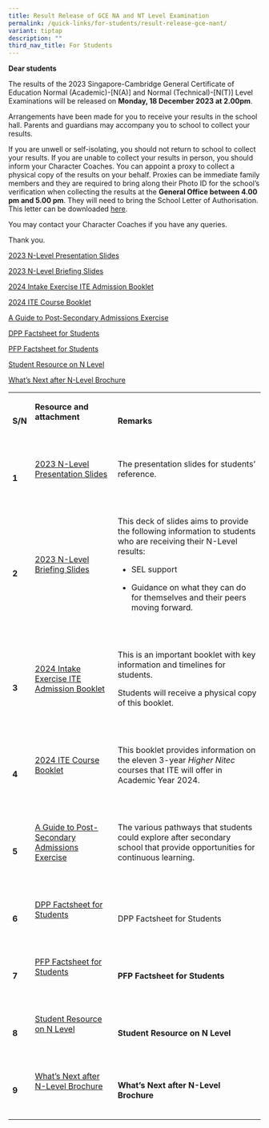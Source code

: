 ```yaml
---
title: Result Release of GCE NA and NT Level Examination
permalink: /quick-links/for-students/result-release-gce-nant/
variant: tiptap
description: ""
third_nav_title: For Students
---
```

<p><strong>Dear students</strong></p><p>The results of the 2023 Singapore-Cambridge General Certificate of Education Normal (Academic)-[N(A)] and Normal (Technical)-[N(T)] Level Examinations will be released on <strong>Monday, 18 December 2023 at 2.00pm</strong>.</p><p>Arrangements have been made for you to receive your results in the school hall. Parents and guardians may accompany you to school to collect your results.</p><p>If you are unwell or self-isolating, you should not return to school to collect your results. If you are unable to collect your results in person, you should inform your Character Coaches. You can appoint a proxy to collect a physical copy of the results on your behalf. Proxies can be immediate family members and they are required to bring along their Photo ID for the school’s verification when collecting the results at the <strong>General Office between 4.00 pm and 5.00 pm</strong>. They will need to bring the School Letter of Authorisation. This letter can be downloaded <a href="/files/Students/Letter_of_Authorisation_to_Collect_Result_Slip.pdf" rel="noopener noreferrer nofollow" target="_blank">here</a>.</p><p>You may contact your Character Coaches if you have any queries.</p><p>Thank you.</p><p><a href="/files/Students/2023_N_Level___Slides_for_Students.pdf" rel="noopener noreferrer nofollow" target="_blank">2023 N-Level Presentation Slides</a></p><p><a href="/files/Students/2023_N_Level_Briefing_Slides_Student.pdf" rel="noopener noreferrer nofollow" target="_blank">2023 N-Level Briefing Slides</a></p><p><a href="/files/2024_ITE_Admission_Booklet.pdf" rel="noopener noreferrer nofollow" target="_blank">2024 Intake Exercise ITE Admission Booklet</a></p><p><a href="/files/2024_ITE_Course_Booklet.pdf" rel="noopener noreferrer nofollow" target="_blank">2024 ITE Course Booklet</a></p><p><a href="/files/A_Guide_to_Post_Secondary_Admissions_Exercises.pdf" rel="noopener noreferrer nofollow" target="_blank">A Guide to Post-Secondary Admissions Exercise</a></p><p><a href="/files/2024_DPP_Factsheet_for_Students.pdf" rel="noopener noreferrer nofollow" target="_blank">DPP Factsheet for Students</a></p><p><a href="/files/2024_PFP_Factsheet_for_Students.pdf" rel="noopener noreferrer nofollow" target="_blank">PFP Factsheet for Students</a></p><p><a href="/files/2023_Student_Resource_N_Level.pdf" rel="noopener noreferrer nofollow" target="_blank">Student Resource on N Level</a></p><p><a href="/files/Students/Whats_Next_N_Level.pdf" rel="noopener noreferrer nofollow" target="_blank">What’s Next after N-Level Brochure</a></p><p></p><table><tbody><tr><td rowspan="1" colspan="1"><p><strong>S/N</strong></p></td><td rowspan="1" colspan="1"><p><strong>Resource and attachment</strong></p><p><strong>&nbsp;</strong></p></td><td rowspan="1" colspan="1"><p><strong>Remarks</strong></p></td></tr><tr><td rowspan="1" colspan="1"><p><strong>1</strong></p></td><td rowspan="1" colspan="1"><p><a href="/files/Students/2023_N_Level___Slides_for_Students.pdf" rel="noopener noreferrer nofollow" target="_blank">2023 N-Level Presentation Slides</a></p><p><strong>&nbsp;</strong></p></td><td rowspan="1" colspan="1"><p>The presentation slides for students’ reference.</p><p>&nbsp;</p></td></tr><tr><td rowspan="1" colspan="1"><p><strong>2</strong></p></td><td rowspan="1" colspan="1"><p><a href="/files/Students/2023_N_Level_Briefing_Slides_Student.pdf" rel="noopener noreferrer nofollow" target="_blank">2023 N-Level Briefing Slides</a></p><p><strong>&nbsp;</strong></p><p></p></td><td rowspan="1" colspan="1"><p>This deck of slides aims to provide the following information to students who are receiving their N-Level results:</p><ul data-tight="true" class="tight"><li><p>SEL support</p></li><li><p>Guidance on what they can do for themselves and their peers moving forward.</p></li></ul><p>&nbsp;&nbsp;</p></td></tr><tr><td rowspan="1" colspan="1"><p><strong>3</strong></p></td><td rowspan="1" colspan="1"><p><a href="/files/2024_ITE_Admission_Booklet.pdf" rel="noopener noreferrer nofollow" target="_blank">2024 Intake Exercise ITE Admission Booklet</a></p><p><strong>&nbsp;</strong></p><p></p></td><td rowspan="1" colspan="1"><p>This is an important booklet with key information and timelines for students.</p><p>Students will receive a physical copy of this booklet.</p><p>&nbsp;&nbsp;</p></td></tr><tr><td rowspan="1" colspan="1"><p><strong>4</strong></p></td><td rowspan="1" colspan="1"><p><a href="/files/2024_ITE_Course_Booklet.pdf" rel="noopener noreferrer nofollow" target="_blank">2024 ITE Course Booklet</a></p><p><strong>&nbsp;</strong></p><p></p></td><td rowspan="1" colspan="1"><p>This booklet provides information on the eleven 3-year <em>Higher Nitec </em>courses that ITE will offer in Academic Year 2024.</p><p>&nbsp;&nbsp;</p></td></tr><tr><td rowspan="1" colspan="1"><p><strong>5</strong></p></td><td rowspan="1" colspan="1"><p><a href="/files/A_Guide_to_Post_Secondary_Admissions_Exercises.pdf" rel="noopener noreferrer nofollow" target="_blank">A Guide to Post-Secondary Admissions Exercise</a></p><p><strong>&nbsp;</strong></p><p></p></td><td rowspan="1" colspan="1"><p>The various pathways that students could explore after secondary school that provide opportunities for continuous learning.</p><p>&nbsp;&nbsp;</p></td></tr><tr><td rowspan="1" colspan="1"><p><strong>6</strong></p></td><td rowspan="1" colspan="1"><p><a href="/files/2024_DPP_Factsheet_for_Students.pdf" rel="noopener noreferrer nofollow" target="_blank">DPP Factsheet for Students</a></p><p><strong>&nbsp;</strong></p></td><td rowspan="1" colspan="1"><p>DPP Factsheet for Students</p></td></tr><tr><td rowspan="1" colspan="1"><p><strong>7</strong></p></td><td rowspan="1" colspan="1"><p><a href="/files/2024_PFP_Factsheet_for_Students.pdf" rel="noopener noreferrer nofollow" target="_blank">PFP Factsheet for Students</a></p><p><strong>&nbsp;</strong></p></td><td rowspan="1" colspan="1"><p><strong>PFP Factsheet for Students</strong></p></td></tr><tr><td rowspan="1" colspan="1"><p><strong>8</strong></p></td><td rowspan="1" colspan="1"><p><a href="/files/2023_Student_Resource_N_Level.pdf" rel="noopener noreferrer nofollow" target="_blank">Student Resource on N Level</a></p><p><strong>&nbsp;</strong></p></td><td rowspan="1" colspan="1"><p><strong>Student Resource on N Level</strong></p></td></tr><tr><td rowspan="1" colspan="1"><p><strong>9</strong></p></td><td rowspan="1" colspan="1"><p><a href="/files/Students/Whats_Next_N_Level.pdf" rel="noopener noreferrer nofollow" target="_blank">What’s Next after N-Level Brochure</a></p><p><strong>&nbsp;</strong></p></td><td rowspan="1" colspan="1"><p><strong>What’s Next after N-Level Brochure</strong></p></td></tr></tbody></table><p></p>